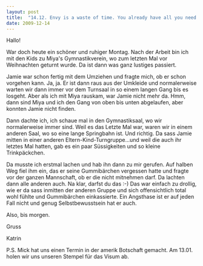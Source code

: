 ```yaml
---
layout: post
title:  "14.12. Envy is a waste of time. You already have all you need."
date: 2009-12-14
---
```

Hallo!


War doch heute ein schöner und ruhiger Montag. Nach der Arbeit bin ich mit den Kids zu Miya's Gymnastikverein, wo zum letzten Mal vor Weihnachten geturnt wurde. Da ist dann was ganz lustiges passiert. 

Jamie war schon fertig mit dem Umziehen und fragte mich, ob er schon vorgehen kann. Ja, ja. Er ist dann raus aus der Umkleide und normalerweise warten wir dann immer vor dem Turnsaal in so einem langen Gang bis es losgeht. Aber als ich mit Miya rauskam, war Jamie nicht mehr da. Hmm, dann sind Miya und ich den Gang von oben bis unten abgelaufen, aber konnten Jamie nicht finden.



Dann dachte ich, ich schaue mal in den Gymnastiksaal, wo wir normalerweise immer sind. Weil es das Letzte Mal war, waren wir in einem anderen Saal, wo so eine lange Springbahn ist. Und richtig. Da sass Jamie mitten in einer anderen Eltern-Kind-Turngruppe...und weil die auch ihr letztes Mal hatten, gab es ein paar Süssigkeiten und so kleine Trinkpäckchen. 



Da musste ich erstmal lachen und hab ihn dann zu mir gerufen. Auf halben Weg fiel ihm ein, das er seine Gummibärchen vergessen hatte und fragte vor der ganzen Mannschaft, ob er die nicht mitnehmen darf. Da lachten dann alle anderen auch. Na klar, darfst du das :-) Das war einfach zu drollig, wie er da sass inmitten der anderen Gruppe und sich offensichtlich total wohl fühlte und Gummibärchen einkassierte. Ein Angsthase ist er auf jeden Fall nicht und genug Selbstbewusstsein hat er auch.



Also, bis morgen.

Gruss

Katrin



P.S. Mick hat uns einen Termin in der amerik Botschaft gemacht. Am 13.01. holen wir uns unseren Stempel für das Visum ab.

